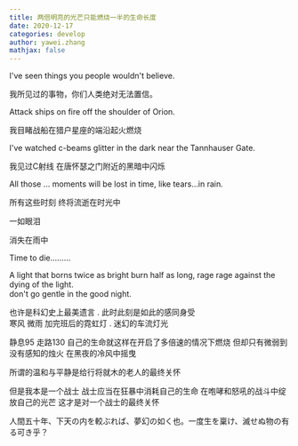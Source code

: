 ```yaml
---
title: 两倍明亮的光芒只能燃烧一半的生命长度
date: 2020-12-17
categories: develop 
author: yawei.zhang 
mathjax: false
---
```



I've seen things you people wouldn't believe.   

我所见过的事物，你们人类绝对无法置信。   
  
Attack ships on fire off the shoulder of Orion.   

我目睹战船在猎户星座的端沿起火燃烧   

I've watched c-beams glitter in the dark near the Tannhauser Gate.   

我见过C射线 在唐怀瑟之门附近的黑暗中闪烁   

All those ... moments will be lost in time, like tears...in rain.   

所有这些时刻 终将流逝在时光中   

一如眼泪   

消失在雨中   

Time to die.........   

<!-- more -->   
 
A light that borns twice as bright burn half as long, rage rage against the dying of the light.   
don't go gentle in the good night.        

也许是科幻史上最美遗言 .  此时此刻是如此的感同身受      
寒风 微雨  加完班后的霓虹灯 .    迷幻的车流灯光    

静息95 走路130 自己的生命就这样在开启了多倍速的情况下燃烧  但却只有微弱到没有感知的烛火 在黑夜的冷风中摇曳    

所谓的温和与平静是给行将就木的老人的最终关怀  

但是我本是一个战士 战士应当在狂暴中消耗自己的生命 在咆哮和怒吼的战斗中绽放自己的光芒  这才是对一个战士的最终关怀    

人間五十年、下天の内を較ぶれば、夢幻の如く也。一度生を稟け、滅せぬ物の有る可き乎？   